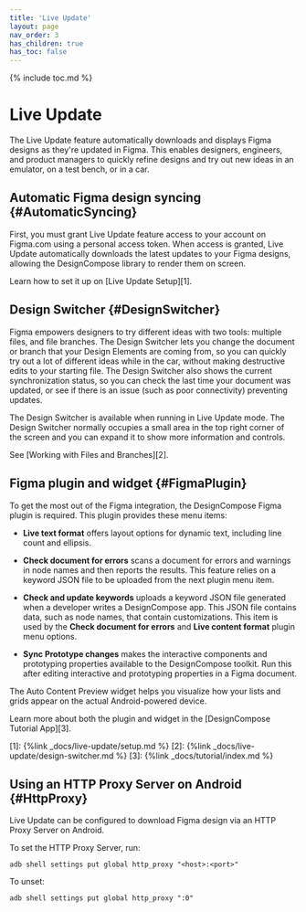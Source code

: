 ```yaml
---
title: 'Live Update'
layout: page
nav_order: 3
has_children: true
has_toc: false
---
```


{% include toc.md %}

# Live Update

 The Live Update feature automatically downloads and displays Figma designs as
they're updated in Figma. This enables designers, engineers, and product
managers to quickly refine designs and try out new ideas in an emulator, on a
test bench, or in a car.

## Automatic Figma design syncing {#AutomaticSyncing}

First, you must grant Live Update feature access to your account on Figma.com
using a personal access token. When access is granted, Live Update automatically
downloads the latest updates to your Figma designs, allowing the DesignCompose
library to render them on screen.

Learn how to set it up on [Live Update Setup][1].

## Design Switcher {#DesignSwitcher}

Figma empowers designers to try different ideas with two tools: multiple files,
and file branches. The Design Switcher lets you change the document or branch
that your Design Elements are coming from, so you can quickly try out a lot of
different ideas while in the car, without making destructive edits to your
starting file. The Design Switcher also shows the current synchronization
status, so you can check the last time your document was updated, or see if
there is an issue (such as poor connectivity) preventing updates.

The Design Switcher is available when running in Live Update mode. The Design
Switcher normally occupies a small area in the top right corner of the screen
and you can expand it to show more information and controls.

See [Working with Files and Branches][2].

## Figma plugin and widget {#FigmaPlugin}

To get the most out of the Figma integration, the DesignCompose Figma plugin is
required. This plugin provides these menu items:

*   **Live text format** offers layout options for dynamic text, including line
    count and ellipsis.

*   **Check document for errors** scans a document for errors and warnings in
    node names and then reports the results. This feature relies on a keyword
    JSON file to be uploaded from the next plugin menu item.

*   **Check and update keywords** uploads a keyword JSON file generated when a
    developer writes a DesignCompose app. This JSON file contains data, such as
    node names, that contain customizations. This item is used by the
   **Check document for errors** and **Live content format** plugin menu
    options.

*   **Sync Prototype changes** makes the interactive components and prototyping
   properties available to the DesignCompose toolkit. Run this after editing
    interactive and prototyping properties in a Figma document.

The Auto Content Preview widget helps you visualize how your lists and grids
appear on the actual Android-powered device.

Learn more about both the plugin and widget in the [DesignCompose Tutorial
App][3].

[1]: {%link _docs/live-update/setup.md %}
[2]: {%link _docs/live-update/design-switcher.md %}
[3]: {%link _docs/tutorial/index.md %}

## Using an HTTP Proxy Server on Android {#HttpProxy}

Live Update can be configured to download Figma design via an 
HTTP Proxy Server on Android.

To set the HTTP Proxy Server, run:

```adb shell settings put global http_proxy "<host>:<port>"```

To unset:

```adb shell settings put global http_proxy ":0"```